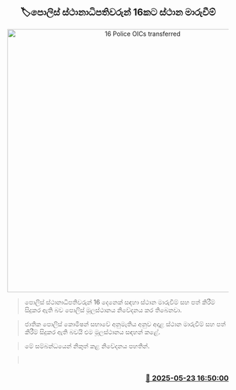 <p align='center'><b><h2 align='center' title='16 Police OICs transferred'>🏷පොලිස් ස්ථානාධිපතිවරුන් 16කට ස්ථාන මාරුවීම්</h2></b></p>
<p align='center'><img src='https://helakuru.sgp1.cdn.digitaloceanspaces.com/esana/images/lib/srilanka-police[1].jpg' width='600' alt='16 Police OICs transferred'></p>

> පොලිස් ස්ථානාධිපතිවරුන් 16 දෙනෙක් සඳහා ස්ථාන මාරුවීම් සහ පත් කිරීම් සිදුකර ඇති බව පොලිස් මූලස්ථානය නිවේදනය කර තිබෙනවා.

> ජාතික පොලිස් කොමිෂන් සභාවේ අනුමැතිය අනුව අදාළ ස්ථාන මාරුවීම් සහ පත් කිරීම් සිදුකර ඇති බවයි එම මූලස්ථානය සඳහන් කළේ.

> මේ සම්බන්ධයෙන් නිකුත් කළ නිවේදනය පහතින්.

>  



<h3 align='right'><a href='https://www.helakuru.lk/esana/p/110390/'>📅 2025-05-23 16:50:00</a></h3>
